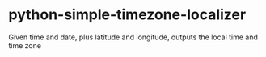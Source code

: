 # python-simple-timezone-localizer
Given time and date, plus latitude and longitude, outputs the local time and time zone
